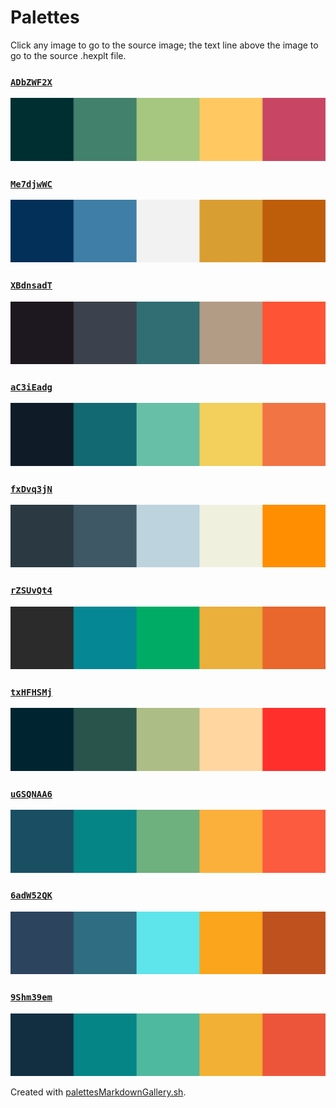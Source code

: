 # Palettes

Click any image to go to the source image; the text line above the image to go to the source .hexplt file.

### [`ADbZWF2X`](ADbZWF2X.hexplt)

[ ![ADbZWF2X.png](ADbZWF2X.png) ](ADbZWF2X.png)

### [`Me7djwWC`](Me7djwWC.hexplt)

[ ![Me7djwWC.png](Me7djwWC.png) ](Me7djwWC.png)

### [`XBdnsadT`](XBdnsadT.hexplt)

[ ![XBdnsadT.png](XBdnsadT.png) ](XBdnsadT.png)

### [`aC3iEadg`](aC3iEadg.hexplt)

[ ![aC3iEadg.png](aC3iEadg.png) ](aC3iEadg.png)

### [`fxDvq3jN`](fxDvq3jN.hexplt)

[ ![fxDvq3jN.png](fxDvq3jN.png) ](fxDvq3jN.png)

### [`rZSUvQt4`](rZSUvQt4.hexplt)

[ ![rZSUvQt4.png](rZSUvQt4.png) ](rZSUvQt4.png)

### [`txHFHSMj`](txHFHSMj.hexplt)

[ ![txHFHSMj.png](txHFHSMj.png) ](txHFHSMj.png)

### [`uGSQNAA6`](uGSQNAA6.hexplt)

[ ![uGSQNAA6.png](uGSQNAA6.png) ](uGSQNAA6.png)

### [`6adW52QK`](6adW52QK.hexplt)

[ ![6adW52QK.png](6adW52QK.png) ](6adW52QK.png)

### [`9Shm39em`](9Shm39em.hexplt)

[ ![9Shm39em.png](9Shm39em.png) ](9Shm39em.png)

Created with [palettesMarkdownGallery.sh](https://github.com/earthbound19/_ebDev/blob/master/scripts/palettesMarkdownGallery.sh).
